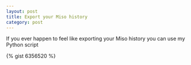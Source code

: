 ```yaml
---
layout: post
title: Export your Miso history
category: post
---
```

If you ever happen to feel like exporting your Miso history you can use my Python script

{% gist 6356520 %}
